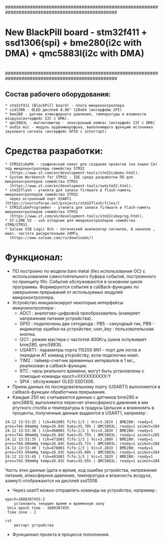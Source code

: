 #################################################################################################
#
# New BlackPill board - stm32f411 + ssd1306(spi) + bme280(i2c with DMA) + qmc5883l(i2c with DMA)
#
#################################################################################################


## Состав рабочего оборудования:

```
* stm32f411 (BlackPill board) - плата микроконтроллера
* ssd1306 - OLED дисплей 0.96" 128x64 (интерфейы SPI)
* bme280 - датчик атмосферного давления, температуры и влажности воздуха(интерфейс I2C с DMA).
* qmc5883L - магнитометер - электронный компас (интерфейс I2C c DMA)
* audio mic - модуль аудиомикрофона, выполняющего функцию источника звукового сигнала (интерфейс GPIO с interrupt)
```


# Средства разработки:

```
* STM32CubeMX - графический пакет для создание проектов (на языке Си) под микроконтроллеры семейства STM32
  (https://www.st.com/en/development-tools/stm32cubemx.html).
* System Workbench for STM32 - IDE среда разработки ПО для микроконтроллеров семейства STM32
  (https://www.st.com/en/development-tools/sw4stm32.html).
* stm32flash - утилита для записи firmware в flash-память микроконтроллеров семейства STM32
  через встроенный порт USART1 (https://sourceforge.net/projects/stm32flash/files/)
* STM32CubeProgrammer - утилита для записи firmware в flash-память микроконтроллеров семейства STM32
  (https://www.st.com/en/development-tools/stm32cubeprog.html).
* ST-LINK V2 - usb отладчик для микроконтроллеров семейства STM8/STM32.
* Saleae USB Logic 8ch - логический анализатор сигналов, 8 каналов , макс. частота дискретизации 24МГц
  (https://www.saleae.com/ru/downloads/)
```


# Функционал:

* ПО построено по модели bare metal (без использования ОС) с использованием самостоятельного буфера событий,
  построенного по принципу fifo. События обслуживаются в основном цикле программы. Формируются события в callBack-функциях
  по завершении прерываний от используемых модулей микроконтроллера.
* Устройство инициализирует некоторые интерфейсы микроконтроллера :
  - ADC1 : аналогово-цифровой преобразователь (измеряет напряжение питания устройства).
  - GPIO : подключены два сетодиода : PB5 - секундный тик, PB8 - индикатор ошибки на устройстве; user_key : пользовательская кнопка.
  - I2C1 : режим мастера с частотой 400Кгц (шина ослуживает bme280, qmc5883l).
  - USART1 : параметры порта 115200 8N1 - порт для логов и передачи AT команд утсройству, если подключен комп.
  - TIM2 : таймер-счетчик временных интервалов в 1 мс., реализован в callback-функции.
  - RTC : часы реального времени, могут быть установлены с помощью команды epoch=XXXXXXXXXX:Y
  - SPI4 : обслуживает OLED SSD1306.
* Прием данных по последовательному порту (USART1) выполняется в callback-функции обработчика прерывания.
* Каждые 250 мс считываются данные с датчиков bme280 и qmc5883l, выполняется пересчет атмосферного
  давления в мм ртутного столба и температуры в градусы Цельсия и влажномть в проценты, полученные данные выдаются
  в USART1, например :

```
24.12 13:53:25 | tik=461001 fifo:1/3 | Vcc=3.281V | BME280: ready=1 pres=744.04mmHg temp=26.84C humi=35.78% | QMC5883L: ready=1 azimut=284
24.12 13:53:30 | tik=466001 fifo:1/3 | Vcc=3.283V | BME280: ready=1 pres=744.00mmHg temp=26.84C humi=35.75% | QMC5883L: ready=1 azimut=285
24.12 13:53:35 | tik=471001 fifo:1/3 | Vcc=3.280V | BME280: ready=1 pres=744.08mmHg temp=26.84C humi=35.71% | QMC5883L: ready=1 azimut=284
24.12 13:53:40 | tik=476001 fifo:1/3 | Vcc=3.281V | BME280: ready=1 pres=743.95mmHg temp=26.83C humi=35.68% | QMC5883L: ready=1 azimut=284
24.12 13:53:45 | tik=481001 fifo:1/3 | Vcc=3.282V | BME280: ready=1 pres=743.99mmHg temp=26.83C humi=35.65% | QMC5883L: ready=1 azimut=284
```

  Часть этих данные (дата и время, код ошибки устройства, напряжение питания, атмосферное давление,
температура и влажность воздуха, азимут) отображаются на дисплей ssd1306.

* Через usart1 можно отправлять команды на устройство, например :

```
epoch=1608307455:2
    установить текущее время и временную зону
 Unix epoch time - 1608307455
 Time zone - 2
```

```
rst
    рестарт устройства
```


* Функционал проекта в процессе пополнения.

